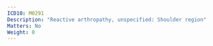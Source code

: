 ```yaml
---
ICD10: M0291
Description: "Reactive arthropathy, unspecified: Shoulder region"
Matters: No
Weight: 0
---
```


